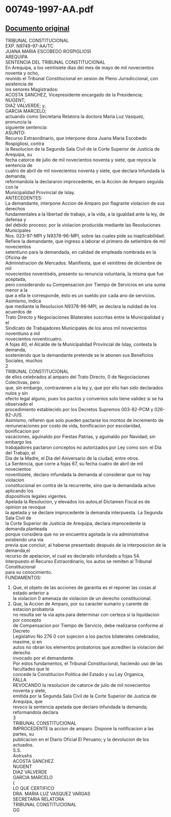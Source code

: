 
00749-1997-AA.pdf
=================
  
[Documento original](https://tc.gob.pe/jurisprudencia/1998/00749-1997-AA.pdf)  
---  
TRIBUNAL CONSTITUCIONAL  
EXP. N9749-97-AA/TC  
JUANA MARIA ESCOBEDO ROSPIGLIOSI  
AREQUIPA  
SENTENCIA DEL TRIBUNAL CONSTITUCIONAL  
En Arequipa, a los veintisiete dias del mes de mayo de mil novecientos noventa y ocho,  
reunido el Tribunal Constitucional en sesion de Pleno Jurisdiccional, con asistencia de  
los senores Magistrados:  
ACOSTA SANCHEZ, Vicepresidente encargado de la Presidencia;  
NUGENT;  
DIAZ VALVERDE; y,  
GARCIA MARCELO;  
actuando como Secretaria Relatora la doctora Maria Luz Vasquez, pronuncia la  
siguiente sentencia:  
ASUNTO:  
Recurso Extraordinario, que interpone dona Juana Maria Escobedo Rospigliosi, contra  
la Resolucion de la Segunda Sala Civil de la Corte Superior de Justicia de Arequipa, su  
fecha catorce de julio de mil novecientos noventa y siete, que reyoca la sentencia de  
cuatro de abril de mil novecientos noventa y siete, que declara Infundada la demanda;  
reformandola la declararon improcedente, en la Accion de Amparo seguida con la  
Municipalidad Provincial de Islay.  
ANTECEDENTES:  
La demandante, interpone Accion de Amparo por flagrante violacion de sus derechos  
fundamentales a la libertad de trabajo, a la vida, a la igualdad ante la ley, de defensa y  
del debido proceso; por la violacion producida mediante las Resoluciones Municipales  
Nos. 023-97-MPI y N9378-96-MPI, sobre las cuales pide su inaplicabilidad.  
Refiere la demandante, que ingreso a laborar el primero de setiembre de mil novecientos  
setentiuno para la demandada, en calidad de empleada nombrada en la Oficina de  
Administracion de Mercados. Manifiesta, que el veintitres de diciembre de mil  
novecientos noventiséis, presento su renuncia voluntaria, la misma que fue aceptada,  
pero considerando su Compensacion por Tiempo de Servicios en una suma menor a la  
que a ella le corresponde, ésto es un sueldo por cada ano de servicios. Asimismo, indica  
que mediante la Resolucion N9378-96-MPI, se declara la nulidad de los acuerdos de  
Trato Directo y Negociaciones Bilaterales suscritas entre la Municipalidad y el  
Sindicato de Trabajadores Municipales de los anos mil novecientos noventiuno a mil  
novecientos noventicuatro.  
A fojas 40, el Alcalde de la Municipalidad Provincial de Islay, contesta la demanda,  
sosteniendo que la demandante pretende se le abonen sus Beneficios Sociales, muchos  
2  
TRIBUNAL CONSTITUCIONAL  
de ellos celebrados al amparo del Trato Directo, 0 de Negociaciones Colectivas, pero  
que, sin embargo, contravienen a la ley y, que por ello han sido declarados nulos y sin  
efecto legal alguno, pues los pactos y convenios solo tiene validez si se ha observado el  
procedimiento establecido por los Decretos Supremos 003-82-PCM y 026-82-JUS.  
Asimismo, refieren que solo pueden pactarse los montos de incremento de  
remuneraciones por costo de vida, bonificacion por escolaridad, bonificacion por  
vacaciones, aguinaldo por Fiestas Patrias, y aguinaldo por Navidad; sin embargo los  
trabajadores pactaron conceptos no autorizados por Ley como son: el Dia del Trabajo, el  
Dia de la Madre, el Dia del Aniversario de la ciudad, entre otros.  
La Sentencia, que corre a fojas 67, su fecha cuatro de abril de mil novecientos  
noventisiete, declaro infundada la demanda al considerar que no hay violacion  
constitucional en contra de la recurrente, sino que la demandada actuo aplicando los  
dispositivos legales vigentes.  
Apelada la Resolucion, y elevados los autos,el Dictamen Fiscal es de opinion se revoque  
la apelada y se declare improcedente la demanda interpuesta. La Segunda Sala Civil de  
la Corte Superior de Justicia de Arequipa, declara improcedente la demanda planteada  
porque considera que no se encuentra agotada la via administrativa existiendo una via  
previa que concluir, al haberse presentado después de la interposicion de la demanda,el  
recurso de apelacion, el cual es declarado infundado a fojas 54.  
Interpuesto el Recurso Extraordinario, los autos se remiten al Tribunal Constitucional  
para su conocimiento.  
FUNDAMENTOS:  
1. Que, el objeto de las acciones de garantia es el reponer las cosas al estado anterior a  
la violacion 0 amenaza de violacion de un derecho constitucional.  
2. Que, la Accion de Amparo, por su caracter sumario y carente de estacion probatoria  
no resulta ser la via apta para determinar con certeza si la liquidacion por concepto  
de Compensacion por Tiempo de Servicio, debe realizarse conforme al Decreto  
Legislativo No 276 0 con sujecion a los pactos bilaterales celebrados, maxime, si en  
autos no obran los elementos probatorios que acrediten la violacion del derecho  
invocado por el demandante.  
Por estos fundamentos, el Tribunal Constitucional, haciendo uso de las facultades que le  
concede la Constitucion Politica del Estado y su Ley Organica,  
FALLA  
REVOCANDO la resolucion de catorce de julio de mil novecientos noventa y siete,  
emitida por la Segunda Sala Civil de la Corte Superior de Justicia de Arequipa, que  
revoco la sentencia apelada que declaro infundada la demanda; reformandola declara  
3  
TRIBUNAL CONSTITUCIONAL  
IMPROCEDENTE la accion de amparo. Dispone la notificacion a las partes, su  
publicacion en el Diario Oficial El Peruano; y la devolucion de los actuados.  
S.S.  
Aotrushs  
ACOSTA SANCHEZ  
NUGENT  
DIAZ VALVERDE  
GARCIA MARCELO  
(  
LO QUE CERTIFICO  
DRA. MARIA LUZ VASQUEZ VARGAS  
SECRETARIA RELATORA  
TRIBUNAL CONSTITUCIONAL  
GG